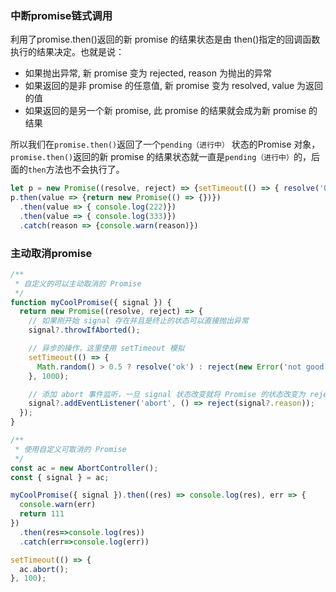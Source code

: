 ### 中断promise链式调用

利用了promise.then()返回的新 promise 的结果状态是由 then()指定的回调函数执行的结果决定。也就是说：

- 如果抛出异常, 新 promise 变为 rejected, reason 为抛出的异常
- 如果返回的是非 promise 的任意值, 新 promise 变为 resolved, value 为返回的值
- 如果返回的是另一个新 promise, 此 promise 的结果就会成为新 promise 的结果

所以我们在`promise.then()`返回了一个`pending（进行中）` 状态的Promise 对象，`promise.then()`返回的新 promise 的结果状态就一直是`pending（进行中）`的，后面的`then`方法也不会执行了。

```js
let p = new Promise((resolve, reject) => {setTimeout(() => { resolve('OK')}, 1000)})
p.then(value => {return new Promise(() => {})})
  .then(value => { console.log(222)})
  .then(value => { console.log(333)})
  .catch(reason => {console.warn(reason)})
```

### 主动取消promise

```js
/**
 * 自定义的可以主动取消的 Promise
 */
function myCoolPromise({ signal }) {
  return new Promise((resolve, reject) => {
    // 如果刚开始 signal 存在并且是终止的状态可以直接抛出异常
    signal?.throwIfAborted();

    // 异步的操作，这里使用 setTimeout 模拟
    setTimeout(() => {
      Math.random() > 0.5 ? resolve('ok') : reject(new Error('not good'));
    }, 1000);

    // 添加 abort 事件监听，一旦 signal 状态改变就将 Promise 的状态改变为 rejected
    signal?.addEventListener('abort', () => reject(signal?.reason));
  });
}

/**
 * 使用自定义可取消的 Promise
 */
const ac = new AbortController();
const { signal } = ac;

myCoolPromise({ signal }).then((res) => console.log(res), err => {
  console.warn(err)
  return 111
})
  .then(res=>console.log(res))
  .catch(err=>console.log(err))

setTimeout(() => {
  ac.abort();
}, 100);
```

